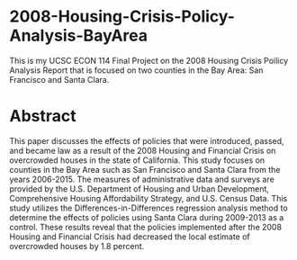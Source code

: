 # 2008-Housing-Crisis-Policy-Analysis-BayArea
This is my UCSC ECON 114 Final Project on the 2008 Housing Crisis Poilicy Analysis Report that is focused on two counties in the Bay Area: San Francisco and Santa Clara. 

# Abstract
This paper discusses the effects of policies that were introduced, passed, and became law as a result of the 2008 Housing and Financial Crisis on overcrowded houses in the state of California. This study focuses on counties in the Bay Area such as San Francisco and Santa Clara from the years 2006-2015. The measures of administrative data and surveys are provided by the U.S. Department of Housing and Urban Development, Comprehensive Housing Affordability Strategy, and U.S. Census Data. This study utilizes the Differences-in-Differences regression analysis method to determine the effects of policies using Santa Clara during 2009-2013 as a control. These results reveal that the policies implemented after the 2008 Housing and Financial Crisis had decreased the local estimate of overcrowded houses by 1.8 percent.

